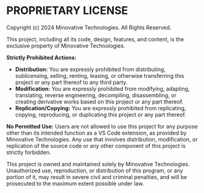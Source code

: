 # PROPRIETARY LICENSE

Copyright (c) 2024 Minovative Technologies. All Rights Reserved.

This project, including all its code, design, features, and content, is the exclusive property of Minovative Technologies.

**Strictly Prohibited Actions:**

- **Distribution:** You are expressly prohibited from distributing, sublicensing, selling, renting, leasing, or otherwise transferring this project or any part thereof to any third party.
- **Modification:** You are expressly prohibited from modifying, adapting, translating, reverse engineering, decompiling, disassembling, or creating derivative works based on this project or any part thereof.
- **Replication/Copying:** You are expressly prohibited from replicating, copying, reproducing, or duplicating this project or any part thereof.

**No Permitted Use:**
Users are not allowed to use this project for any purpose other than its intended function as a VS Code extension, as provided by Minovative Technologies. Any use that involves distribution, modification, or replication of the source code or any other component of this project is strictly forbidden.

This project is owned and maintained solely by Minovative Technologies. Unauthorized use, reproduction, or distribution of this program, or any portion of it, may result in severe civil and criminal penalties, and will be prosecuted to the maximum extent possible under law.
